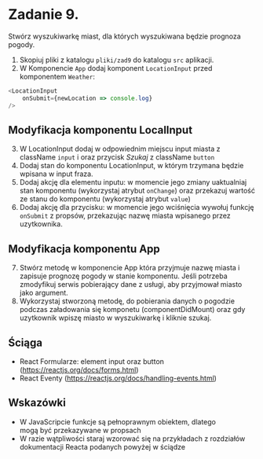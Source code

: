 # Zadanie 9.

Stwórz wyszukiwarkę miast, dla których wyszukiwana będzie prognoza pogody.

1. Skopiuj pliki z katalogu `pliki/zad9` do katalogu `src` aplikacji.
2. W Komponencie `App` dodaj komponent `LocationInput` przed komponentem `Weather`:
```js
<LocationInput 
    onSubmit={newLocation => console.log}
/>
```

## Modyfikacja komponentu LocalInput
3. W LocationInput dodaj w odpowiednim miejscu input miasta z className `input` i 
    oraz przycisk _Szukaj_ z className `button`
4. Dodaj stan do komponentu LocationInput, w którym trzymana będzie wpisana w input fraza.
5. Dodaj akcję dla elementu inputu: w momencie jego zmiany uaktualniaj stan komponentu 
    (wykorzystaj atrybut `onChange`) oraz przekazuj wartość ze stanu do komponentu (wykorzystaj atrybut `value`)
6. Dodaj akcję dla przycisku: w momencie jego wciśnięcia wywołuj funkcję `onSubmit` z propsów, przekazując nazwę
    miasta wpisanego przez uzytkownika.

## Modyfikacja komponentu App
7. Stwórz metodę w komponencie App która przyjmuje nazwę miasta i zapisuje prognozę pogody w stanie komponentu.
    Jeśli potrzeba zmodyfikuj serwis pobierający dane z usługi, aby przyjmował miasto jako argument.
8. Wykorzystaj stworzoną metodę, do pobierania danych o pogodzie podczas załadowania się komponetu 
    (componentDidMount) oraz gdy uzytkownik wpiszę miasto w wyszukiwarkę i kliknie szukaj.

## Ściąga
* React Formularze: element input oraz button (https://reactjs.org/docs/forms.html)
* React Eventy (https://reactjs.org/docs/handling-events.html)

## Wskazówki
* W JavaScripcie funkcje są pełnoprawnym obiektem, dlatego mogą być przekazywane w propsach
* W razie wątpliwości staraj wzorować się na przykładach z rozdziałów dokumentacji Reacta podanych 
    powyżej w ściądze